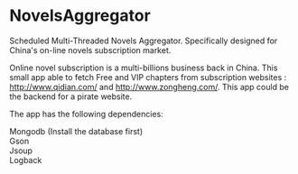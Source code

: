 # NovelsAggregator
Scheduled Multi-Threaded Novels Aggregator. Specifically designed for China's on-line novels subscription market.

Online novel subscription is a multi-billions business back in China. This small app able to fetch Free and VIP chapters from subscription websites : http://www.qidian.com/ and http://www.zongheng.com/. This app could be the backend for a pirate website.

The app has the following dependencies:

Mongodb (Install the database first)  
Gson  
Jsoup  
Logback  

